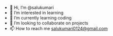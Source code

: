 - 👋 Hi, I’m @salukumari
- 👀 I’m interested in learning
- 🌱 I’m currently learning coding
- 💞️ I’m looking to collaborate on projects
- 📫 How to reach me salukumari0124@gmail.com

<!---
salu6066/salu6066 is a ✨ special ✨ repository because its `README.md` (this file) appears on your GitHub profile.
You can click the Preview link to take a look at your changes.
--->

